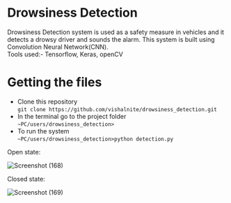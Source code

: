 # Drowsiness Detection
Drowsiness Detection system is used as a safety measure in vehicles and it detects a drowsy driver and sounds the alarm.
This system is built using Convolution Neural Network(CNN).   
Tools used:- Tensorflow, Keras, openCV

# Getting the files
- Clone this repository     
 ``` git clone https://github.com/vishalnite/drowsiness_detection.git ```
 - In the terminal go to the project folder    
  ``` ~PC/users/drowsiness_detection> ```
 - To run the system     
  ``` ~PC/users/drowsiness_detection>python detection.py ```     

Open state:

![Screenshot (168)](https://github.com/vishalnite/drowsiness_detection/assets/71754513/91813358-36ac-47a6-8b54-7113bd3652af)

Closed state:

![Screenshot (169)](https://github.com/vishalnite/drowsiness_detection/assets/71754513/47ac427d-aded-48bc-9a24-8e420973ddcf)
